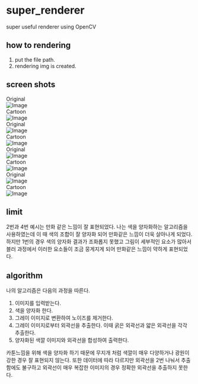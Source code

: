 # super_renderer
super useful renderer using OpenCV

## how to rendering
1. put the file path.
2. rendering img is created.

## screen shots
Original  
![Image](https://github.com/user-attachments/assets/193e6e74-8cdf-4029-8856-20427868413b)  
Cartoon  
![Image](https://github.com/user-attachments/assets/3446342d-237e-492f-a831-be69c3abe525)  
Original  
![Image](https://github.com/user-attachments/assets/601d30ac-8118-4078-b7ea-551c985c7bf9)  
Cartoon  
![Image](https://github.com/user-attachments/assets/e53b4672-dcf2-4f73-922c-cb8f2f3b847f)  
Original  
![Image](https://github.com/user-attachments/assets/1a3fbd53-55fa-41dc-b563-81522833032d)  
Cartoon  
![Image](https://github.com/user-attachments/assets/66b389db-3030-40fc-b4a6-d32ab98c4430)  
Original  
![Image](https://github.com/user-attachments/assets/85b1cf72-f802-464d-a20e-30d66836bae0)  
Cartoon  
![Image](https://github.com/user-attachments/assets/93136bf7-d0f8-4f88-a233-273c6a06e248)  
## limit
2번과 4번 예시는 만화 같은 느낌이 잘 표현되었다. 나는 색을 양자화하는 알고리즘을 사용하였는데 이 때 색의 조합이 잘 양자화 되어 만화같은 느낌이 더욱 살아나게 되었다.  
하지만 1번의 경우 색의 양자화 결과가 조화롭지 못했고 그림이 세부적인 요소가 많아서 블러 과정에서 이러한 요소들이 조금 뭉게지게 되어 만화같은 느낌이 약하게 표현되었다.
## algorithm
나의 알고리즘은 다음의 과정을 따른다.  
1. 이미지를 입력받는다.
2. 색을 양자화 한다.
3. 그레이 이미지로 변환하여 노이즈를 제거한다.
4. 그레이 이미지로부터 외곽선을 추출한다. 이때 굵은 외곽선과 얇은 외곽선을 각각 추출한다.
5. 양자화된 색깔 이미지와 외곽선을 합성하여 출력한다.

카툰느낌을 위해 색을 양자화 하기 때문에 무지개 처럼 색깔이 매우 다양하거나 광원이 강한 경우 잘 표현되지 않는다. 또한 데이터에 따라 다르지만 외곽선을 2번 나눠서 추출함에도 불구하고 외곽선이 매우 복잡한 이미지의 경우 정확한 외곽선을 추출하지 못한다.